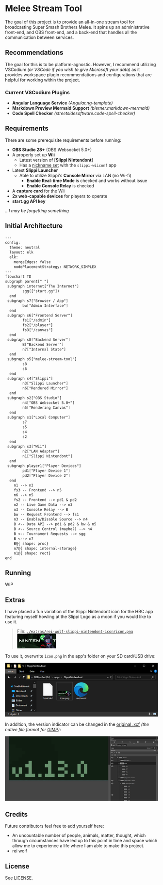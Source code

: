 # Melee Stream Tool
The goal of this project is to provide an all-in-one stream tool for broadcasting Super Smash Brothers Melee. It spins up an administrative front-end, and OBS front-end, and a back-end that handles all the communication between services.

## Recommendations
The goal for this is to be platform-agnostic. However, I recommend utilizing VSCodium *(or VSCode if you wish to give Microsoft your data)* as it provides workspace plugin recommendations and configurations that are helpful for working within the project.

### Current VSCodium Plugins
- **Angular Language Service** *(Angular.ng-template)*
- **Markdown Preview Mermaid Support** *(bierner.markdown-mermaid)*
- **Code Spell Checker** *(streetsidesoftware.code-spell-checker)*

## Requirements
There are some prerequisite requirements before running:
- **OBS Studio 28+** (OBS Websocket 5.0+)
- A properly set up **Wii**
  - Latest version of [**Slippi Nintendont**]
  - Has a [nickname set](extras/README_nickname.png) with the `slippi-wiiconf` app
- Latest **Slippi Launcher**
  - Able to utilize Slippi's **Console Mirror** via LAN (no Wi-fi)
    - **Enable Real-time Mode** is checked and works without issue
    - **Enable Console Relay** is checked
- A **capture card** for the Wii
- **2x web-capable devices** for players to operate 
- **start.gg API key**

*...I may be forgetting something*

## Initial Architecture

```mermaid
---
config:
  theme: neutral
  layout: elk
  elk:
    mergeEdges: false
    nodePlacementStrategy: NETWORK_SIMPLEX
---
flowchart TD
subgraph parent[" "]
 subgraph internet["The Internet"]
        sgg(["start.gg"])
  end
 subgraph s7["Browser / App"]
        bw["Admin Interface"]
  end
 subgraph s6["Frontend Server"]
        fs1["/admin"]
        fs2["/player"]
        fs3["/canvas"]
  end
 subgraph s8["Backend Server"]
        B["Backend Server"]
        n7["Internal State"]
  end
 subgraph s5["melee-stream-tool"]
        s8
        s6
  end
 subgraph s4["Slippi"]
        n3["Slippi Launcher"]
        n6["Rendered Mirror"]
  end
 subgraph s2["OBS Studio"]
        n4["OBS Websocket 5.0+"]
        n5["Rendering Canvas"]
  end
 subgraph s1["Local Computer"]
        s7
        s5
        s4
        s2
  end
 subgraph s3["Wii"]
        n2["LAN Adapter"]
        n1["Slippi Nintendont"]
  end
 subgraph player1["Player Devices"]
        pd1["Player Device 1"]
        pd2["Player Device 2"]
  end
    n1 --> n2
    fs3 -- Frontend --> n5
    n6 --> n5
    fs2 -- Frontend --> pd1 & pd2
    n2 -- Live Game Data --> n3
    n3 -- Console Relay --> B
    bw -- Request Frontend --> fs1
    n3 -- Enable/Disable Source --> n4
    B <-- Data API --> pd1 & pd2 & bw & n5
    B <-- Source Control (maybe?) --> n4
    B <-- Tournament Requests --> sgg
    B <--> n7
    B@{ shape: proc}
    n7@{ shape: internal-storage}
    n1@{ shape: rect}
end
```

## Running

WIP

## Extras

I have placed a fun variation of the Slippi Nintendont icon for the HBC app featuring myself howling at the Slippi Logo as a moon if you would like to use it.

> File: [`./extras/rei-wolf-slippi-nintendont-icon/icon.png`](extras/rei-wolf-slippi-nintendont-icon/icon.png) \
> ![](extras/rei-wolf-slippi-nintendont-icon/icon.png)
> 

To use it, overwrite `icon.png` in the app's folder on your SD card/USB drive:

![](extras/rei-wolf-slippi-nintendont-icon/screenshot1.png)

In addition, the version indicator can be changed in the [original .xcf](extras/rei-wolf-slippi-nintendont-icon/nintendont%20icon.xcf) *(the native file format for [GIMP](https://www.gimp.org/))*:

![](extras/rei-wolf-slippi-nintendont-icon/screenshot2.png)

## Credits
Future contributors feel free to add yourself here:
- An uncountable number of people, animals, matter, thought, which through circumstances have led up to this point in time and space which allow me to experience a life where I am able to make this project.
- rei wolf

## License
See [LICENSE](LICENSE).